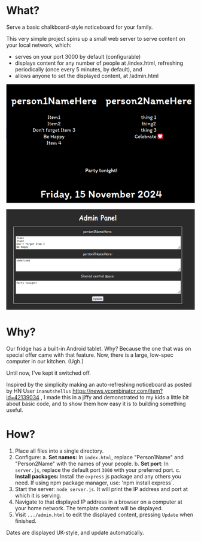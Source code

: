 # What?

Serve a basic chalkboard-style noticeboard for your family.


This very simple project spins up a small web server to serve content on your local network, which:
- serves on your port 3000 by default (configurable)
- displays content for any number of people at /index.html, refreshing periodically (once every 5 minutes, by default), and
- allows anyone to set the displayed content, at /admin.html

![index page screenshot](index-screenshot.png)

![admin page screenshot](admin-screenshot.png)

# Why?

Our fridge has a built-in Android tablet. Why? Because the one that was on special offer came with that feature. Now, there is a large, low-spec computer in our kitchen. (Ugh.)

Until now, I've kept it switched off.

Inspired by the simplicity making an auto-refreshing noticeboard as posted by HN User `inanutshellus` https://news.ycombinator.com/item?id=42139034 , I made this in a jiffy and demonstrated to my kids a little bit about basic code, and to show them how easy it is to building something useful.

# How?

1. Place all files into a single directory.
2. Configure:
  a. **Set names:** In `index.html`, replace "Person1Name" and "Person2Name" with the names of your people.
  b. **Set port**: In `server.js`, replace the default port `3000` with your preferred port.
  c. **Install packages:** Install the `express` js package and any others you need. If using npm package manager, use: 'npm install express`.
3. Start the server: `node server.js`. It will print the IP address and port at which it is serving.
4. Navigate to that displayed IP address in a browser on a computer at your home network. The template content will be displayed.
5. Visit `.../admin.html` to edit the displayed content, pressing `Update` when finished.

Dates are displayed UK-style, and update automatically.
